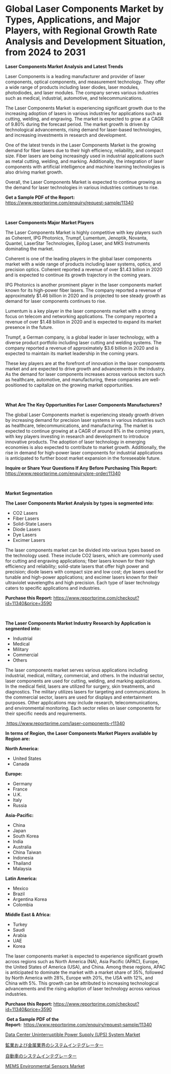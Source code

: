 <p><h1>Global Laser Components Market by Types, Applications, and Major Players, with Regional Growth Rate Analysis and Development Situation, from 2024 to 2031</h1></p><p><strong>Laser Components Market Analysis and Latest Trends</strong></p>
<p><p>Laser Components is a leading manufacturer and provider of laser components, optical components, and measurement technology. They offer a wide range of products including laser diodes, laser modules, photodiodes, and laser modules. The company serves various industries such as medical, industrial, automotive, and telecommunications.</p><p>The Laser Components Market is experiencing significant growth due to the increasing adoption of lasers in various industries for applications such as cutting, welding, and engraving. The market is expected to grow at a CAGR of 9.80% during the forecast period. The market growth is driven by technological advancements, rising demand for laser-based technologies, and increasing investments in research and development.</p><p>One of the latest trends in the Laser Components Market is the growing demand for fiber lasers due to their high efficiency, reliability, and compact size. Fiber lasers are being increasingly used in industrial applications such as metal cutting, welding, and marking. Additionally, the integration of laser components with artificial intelligence and machine learning technologies is also driving market growth.</p><p>Overall, the Laser Components Market is expected to continue growing as the demand for laser technologies in various industries continues to rise.</p></p>
<p><strong>Get a Sample PDF of the Report:&nbsp;</strong> <a href="https://www.reportprime.com/enquiry/request-sample/11340">https://www.reportprime.com/enquiry/request-sample/11340</a></p>
<p>&nbsp;</p>
<p><strong>Laser Components Major Market Players</strong></p>
<p><p>The Laser Components Market is highly competitive with key players such as Coherent, IPG Photonics, Trumpf, Lumentum, Jenoptik, Novanta, Quantel, LaserStar Technologies, Epilog Laser, and MKS Instruments dominating the market. </p><p>Coherent is one of the leading players in the global laser components market with a wide range of products including laser systems, optics, and precision optics. Coherent reported a revenue of over $1.43 billion in 2020 and is expected to continue its growth trajectory in the coming years.</p><p>IPG Photonics is another prominent player in the laser components market known for its high-power fiber lasers. The company reported a revenue of approximately $1.46 billion in 2020 and is projected to see steady growth as demand for laser components continues to rise.</p><p>Lumentum is a key player in the laser components market with a strong focus on telecom and networking applications. The company reported a revenue of over $1.48 billion in 2020 and is expected to expand its market presence in the future.</p><p>Trumpf, a German company, is a global leader in laser technology, with a diverse product portfolio including laser cutting and welding systems. The company reported a revenue of approximately $3.6 billion in 2020 and is expected to maintain its market leadership in the coming years.</p><p>These key players are at the forefront of innovation in the laser components market and are expected to drive growth and advancements in the industry. As the demand for laser components increases across various sectors such as healthcare, automotive, and manufacturing, these companies are well-positioned to capitalize on the growing market opportunities.</p></p>
<p>&nbsp;</p>
<p><strong>What Are The Key Opportunities For Laser Components Manufacturers?</strong></p>
<p><p>The global Laser Components market is experiencing steady growth driven by increasing demand for precision laser systems in various industries such as healthcare, telecommunications, and manufacturing. The market is expected to continue growing at a CAGR of around 8% in the coming years, with key players investing in research and development to introduce innovative products. The adoption of laser technology in emerging economies is also expected to contribute to market growth. Additionally, the rise in demand for high-power laser components for industrial applications is anticipated to further boost market expansion in the foreseeable future.</p></p>
<p><strong>Inquire or Share Your Questions If Any Before Purchasing This Report:</strong> <a href="https://www.reportprime.com/enquiry/pre-order/11340">https://www.reportprime.com/enquiry/pre-order/11340</a></p>
<p>&nbsp;</p>
<p><strong>Market Segmentation</strong></p>
<p><strong>The Laser Components Market Analysis by types is segmented into:</strong></p>
<p><ul><li>CO2 Lasers</li><li>Fiber Lasers</li><li>Solid-State Lasers</li><li>Diode Lasers</li><li>Dye Lasers</li><li>Excimer Lasers</li></ul></p>
<p><p>The laser components market can be divided into various types based on the technology used. These include CO2 lasers, which are commonly used for cutting and engraving applications; fiber lasers known for their high efficiency and reliability; solid-state lasers that offer high power and precision; diode lasers with compact size and low cost; dye lasers used for tunable and high-power applications; and excimer lasers known for their ultraviolet wavelengths and high precision. Each type of laser technology caters to specific applications and industries.</p></p>
<p><strong>Purchase this Report:&nbsp;</strong><a href="https://www.reportprime.com/checkout?id=11340&price=3590">https://www.reportprime.com/checkout?id=11340&price=3590</a></p>
<p>&nbsp;</p>
<p><strong>The Laser Components Market Industry Research by Application is segmented into:</strong></p>
<p><ul><li>Industrial</li><li>Medical</li><li>Military</li><li>Commercial</li><li>Others</li></ul></p>
<p><p>The laser components market serves various applications including industrial, medical, military, commercial, and others. In the industrial sector, laser components are used for cutting, welding, and marking applications. In the medical field, lasers are utilized for surgery, skin treatments, and diagnostics. The military utilizes lasers for targeting and communications. In the commercial sector, lasers are used for displays and entertainment purposes. Other applications may include research, telecommunications, and environmental monitoring. Each sector relies on laser components for their specific needs and requirements.</p></p>
<p><a href="https://www.reportprime.com/laser-components-r11340">&nbsp;https://www.reportprime.com/laser-components-r11340</a></p>
<p><strong>In terms of Region, the Laser Components Market Players available by Region are:</strong></p>
<p>
    <p> <strong> North America: </strong>
        <ul>
            <li>United States</li>
            <li>Canada</li>
        </ul>
        </p> 
    <p> <strong> Europe: </strong>
        <ul>
            <li>Germany</li>
            <li>France</li>
            <li>U.K.</li>
            <li>Italy</li>
            <li>Russia</li>
        </ul>
        </p> 
    <p> <strong> Asia-Pacific: </strong>
        <ul>
            <li>China</li>
            <li>Japan</li>
            <li>South Korea</li>
            <li>India</li>
            <li>Australia</li>
            <li>China Taiwan</li>
            <li>Indonesia</li>
            <li>Thailand</li>
            <li>Malaysia</li>
        </ul>
        </p> 
    <p> <strong> Latin America: </strong>
        <ul>
            <li>Mexico</li>
            <li>Brazil</li>
            <li>Argentina Korea</li>
            <li>Colombia</li>
        </ul>
        </p> 
    <p> <strong> Middle East & Africa: </strong>
        <ul>
            <li>Turkey</li>
            <li>Saudi</li>
            <li>Arabia</li>
            <li>UAE</li>
            <li>Korea</li>
        </ul>
    </p>
    </p>
<p><p>The laser components market is expected to experience significant growth across regions such as North America (NA), Asia Pacific (APAC), Europe, the United States of America (USA), and China. Among these regions, APAC is anticipated to dominate the market with a market share of 35%, followed by North America with 28%, Europe with 20%, the USA with 12%, and China with 5%. This growth can be attributed to increasing technological advancements and the rising adoption of laser technology across various industries.</p></p>
<p><strong>Purchase this Report: </strong><a href="https://www.reportprime.com/checkout?id=11340&price=3590">https://www.reportprime.com/checkout?id=11340&price=3590</a></p>
<p>&nbsp;<strong>Get a Sample PDF of the Report:&nbsp;&nbsp;</strong><a href="https://www.reportprime.com/enquiry/request-sample/11340">https://www.reportprime.com/enquiry/request-sample/11340</a></p>
<p><strong></strong></p>
<p><p><a href="https://www.linkedin.com/pulse/data-center-uninterruptible-power-supply-ups-system-market-hcbpe">Data Center Uninterruptible Power Supply (UPS) System Market</a></p><p><a href="https://github.com/DwightHuels1/Market-Research-Report-List-1/blob/main/450135482555.md">鉱業および金属業界のシステムインテグレーター</a></p><p><a href="https://github.com/tanyaali3/Market-Research-Report-List-1/blob/main/215072182554.md">自動車のシステムインテグレーター</a></p><p><a href="https://www.linkedin.com/pulse/mems-environmental-sensors-market-insight-trends-growth-c3mfe">MEMS Environmental Sensors Market</a></p></p>